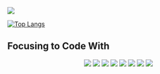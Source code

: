 <!-- ### Hi there 👋 -->
![](https://komarev.com/ghpvc/?username=binaryhexa&color=blueviolet)

[![Top Langs](https://github-readme-stats.vercel.app/api/top-langs/?username=binaryhexa&layout=compact&theme=tokyonight&langs_count=8&show_owner)](https://github.com/binaryhexa/github-readme-stats_theme=tokyonight)

## Focusing to Code With
<div style="text-align: center;">
    <img src="https://img.shields.io/badge/Javascript-F0DB4F?style=for-the-badge&labelColor=black&logo=javascript&logoColor=F0DB4F">
    <img src="https://img.shields.io/badge/Typescript-007acc?style=for-the-badge&labelColor=black&logo=typescript&logoColor=007acc">
    <img src="https://img.shields.io/badge/-React-61DBFB?style=for-the-badge&labelColor=black&logo=react&logoColor=61DBFB">
    <img src="https://img.shields.io/badge/HTML5-E34F26?style=for-the-badge&logo=html5&logoColor=white">
    <img src="https://img.shields.io/badge/CSS3-1572B6?style=for-the-badge&logo=css3&logoColor=white">
    <img src="https://img.shields.io/badge/Tailwind_CSS-092749?style=for-the-badge&logo=tailwindcss&logoColor=06B6D4&labelColor=000000">
    <img src="https://img.shields.io/badge/Bootstrap-563D7C?style=for-the-badge&logo=bootstrap&logoColor=white">
    <img src="https://img.shields.io/badge/Visual_Studio-0078d7?style=for-the-badge&logo=visual%20studio&logoColor=white">
</div>



<!-- [![binaryhexa's GitHub stats](https://github-readme-stats.vercel.app/api?username=binaryhexa)](https://github.com/binaryhexa/github-readme-stats) -->

<!--
**binaryhexa/binaryhexa** is a ✨ _special_ ✨ repository because its `README.md` (this file) appears on your GitHub profile.

Here are some ideas to get you started:

- 🔭 I’m currently working on ...
- 🌱 I’m currently learning ...
- 👯 I’m looking to collaborate on ...
- 🤔 I’m looking for help with ...
- 💬 Ask me about ...
- 📫 How to reach me: ...
- 😄 Pronouns: ...
- ⚡ Fun fact: ...
-->
